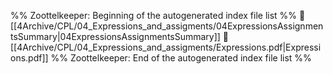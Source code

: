 %% Zoottelkeeper: Beginning of the autogenerated index file list  %%
📄 [[4Archive/CPL/04_Expressions_and_assigments/04ExpressionsAssignmentsSummary|04ExpressionsAssignmentsSummary]]
📄 [[4Archive/CPL/04_Expressions_and_assigments/Expressions.pdf|Expressions.pdf]]
%% Zoottelkeeper: End of the autogenerated index file list  %%
